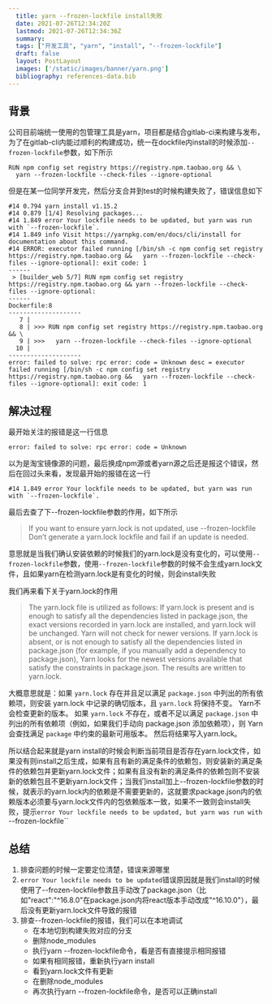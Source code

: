 ```yaml
---
  title: yarn --frozen-lockfile install失败
  date: 2021-07-26T12:34:20Z
  lastmod: 2021-07-26T12:34:36Z
  summary: 
  tags: ["开发工具", "yarn", "install", "--frozen-lockfile"]
  draft: false
  layout: PostLayout
  images: ['/static/images/banner/yarn.png']
  bibliography: references-data.bib
---
```


## 背景

公司目前端统一使用的包管理工具是yarn，项目都是结合gitlab-ci来构建与发布，为了在gitlab-cli内能过顺利的构建成功，统一在dockfile内install的时候添加`--frozen-lockfile`参数，如下所示

```
RUN npm config set registry https://registry.npm.taobao.org && \
  yarn --frozen-lockfile --check-files --ignore-optional
```

但是在某一位同学开发完，然后分支合并到test的时候构建失败了，错误信息如下

```
#14 0.794 yarn install v1.15.2
#14 0.879 [1/4] Resolving packages...
#14 1.849 error Your lockfile needs to be updated, but yarn was run with `--frozen-lockfile`.
#14 1.849 info Visit https://yarnpkg.com/en/docs/cli/install for documentation about this command.
#14 ERROR: executor failed running [/bin/sh -c npm config set registry https://registry.npm.taobao.org &&   yarn --frozen-lockfile --check-files --ignore-optional]: exit code: 1
------
 > [builder_web 5/7] RUN npm config set registry https://registry.npm.taobao.org && yarn --frozen-lockfile --check-files --ignore-optional:
------
Dockerfile:8
--------------------
   7 |     
   8 | >>> RUN npm config set registry https://registry.npm.taobao.org && \
   9 | >>>   yarn --frozen-lockfile --check-files --ignore-optional
  10 |     
--------------------
error: failed to solve: rpc error: code = Unknown desc = executor failed running [/bin/sh -c npm config set registry https://registry.npm.taobao.org &&   yarn --frozen-lockfile --check-files --ignore-optional]: exit code: 1
```

## 解决过程

最开始关注的报错是这一行信息

```
error: failed to solve: rpc error: code = Unknown
```

以为是淘宝镜像源的问题，最后换成npm源或者yarn源之后还是报这个错误，然后在回过头来看，发现最开始的报错在这一行

```
#14 1.849 error Your lockfile needs to be updated, but yarn was run with `--frozen-lockfile`.
```

最后去查了下--frozen-lockfile参数的作用，如下所示

>If you want to ensure yarn.lock is not updated, use --frozen-lockfile
>Don’t generate a yarn.lock lockfile and fail if an update is needed.

意思就是当我们确认安装依赖的时候我们的yarn.lock是没有变化的，可以使用`--frozen-lockfile`参数，使用`--frozen-lockfile`参数的时候不会生成yarn.lock文件，且如果yarn在检测yarn.lock是有变化的时候，则会install失败

我们再来看下关于yarn.lock的作用

>The yarn.lock file is utilized as follows:
If yarn.lock is present and is enough to satisfy all the dependencies listed in package.json, the exact versions recorded in yarn.lock are installed, and yarn.lock will be unchanged. Yarn will not check for newer versions.
If yarn.lock is absent, or is not enough to satisfy all the dependencies listed in package.json (for example, if you manually add a dependency to package.json), Yarn looks for the newest versions available that satisfy the constraints in package.json. The results are written to yarn.lock.

大概意思就是：如果 `yarn.lock` 存在并且足以满足 `package.json` 中列出的所有依赖项，则安装 yarn.lock 中记录的确切版本，且 `yarn.lock` 将保持不变。 Yarn不会检查更新的版本。
如果 `yarn.lock` 不存在，或者不足以满足 `package.json` 中列出的所有依赖项（例如，如果我们手动向 package.json 添加依赖项），则 Yarn 会查找满足 `package` 中约束的最新可用版本。 然后将结果写入yarn.lock。

所以结合起来就是yarn install的时候会判断当前项目是否存在yarn.lock文件，如果没有则install之后生成，如果有且有新的满足条件的依赖包，则安装新的满足条件的依赖包并更新yarn.lock文件；如果有且没有新的满足条件的依赖包则不安装新的依赖包且不更新yarn.lock文件；当我们install加上--frozen-lockfile参数的时候，就表示的yarn.lock内的依赖是不需要更新的，这就要求package.json内的依赖版本必须要与yarn.lock文件内的包依赖版本一致，如果不一致则会install失败，提示`error Your lockfile needs to be updated, but yarn was run with `--frozen-lockfile``

## 总结

1. 排查问题的时候一定要定位清楚，错误来源哪里
2. `error Your lockfile needs to be updated`错误原因就是我们install的时候使用了--frozen-lockfile参数且手动改了package.json（比如"react":"^16.8.0"在package.json内将react版本手动改成"^16.10.0"），最后没有更新yarn.lock文件导致的报错
3. 排查--frozen-lockfile的报错，我们可以在本地调试
	- 在本地切到构建失败对应的分支
	- 删除node_modules
	- 执行yarn --frozen-lockfile命令，看是否有直接提示相同报错
	- 如果有相同报错，重新执行yarn install
	- 看到yarn.lock文件有更新
	- 在删除node_modules
	- 再次执行yarn --frozen-lockfile命令，是否可以正确install

